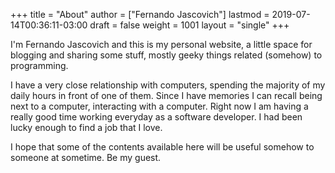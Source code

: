 +++
title = "About"
author = ["Fernando Jascovich"]
lastmod = 2019-07-14T00:36:11-03:00
draft = false
weight = 1001
layout = "single"
+++

I'm Fernando Jascovich and this is my personal website, a little space for blogging and sharing some stuff, mostly geeky things related (somehow) to programming.

I have a very close relationship with computers, spending the majority of my daily hours in front of one of them. Since I have memories I can recall being next to a computer, interacting with a computer. Right now I am having a really good time working everyday as a software developer. I had been lucky enough to find a job that I love.

I hope that some of the contents available here will be useful somehow to someone at sometime. Be my guest.
